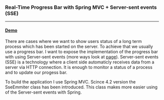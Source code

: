 ### Real-Time Progress Bar with Spring MVC + Server-sent events (SSE)
---

#### [Demo](http://46.101.166.4:8081)

There are cases where we want to show users status of a long term process which has been started on the server. 
To achieve that we usually use a progress bar. I want to expose the implementation of the progress bar with using Server-sent events 
(more ways look at [page](https://spring.io/blog/2012/05/08/spring-mvc-3-2-preview-techniques-for-real-time-updates/)). 
Server-sent events (SSE) is a technology where a client side automaticly receives data from a server via HTTP connection. 
It is enough to monitor a status of a process and to update our progess bar. 

To build the application I use Spring MVC. Scince 4.2 version the SseEmmiter class has been introduced. 
This class makes more easier using of the Server-sent events with Spring.
